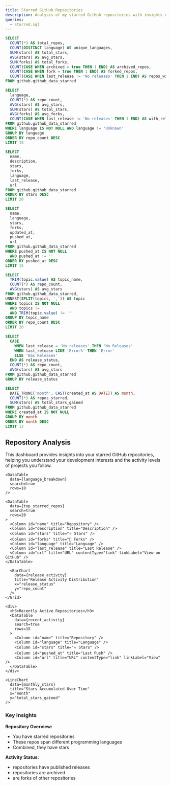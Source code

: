 ```yaml
---
title: Starred GitHub Repositories
description: Analysis of my starred GitHub repositories with insights on languages, activity, and trends.
queries:
  - starred.sql
---
```


```sql total_stats
SELECT 
  COUNT(*) AS total_repos,
  COUNT(DISTINCT language) AS unique_languages,
  SUM(stars) AS total_stars,
  AVG(stars) AS avg_stars,
  SUM(forks) AS total_forks,
  COUNT(CASE WHEN archived = true THEN 1 END) AS archived_repos,
  COUNT(CASE WHEN fork = true THEN 1 END) AS forked_repos,
  COUNT(CASE WHEN last_release != 'No releases' THEN 1 END) AS repos_with_releases
FROM github.github_data_starred
```

```sql language_breakdown
SELECT 
  language,
  COUNT(*) AS repo_count,
  AVG(stars) AS avg_stars,
  SUM(stars) AS total_stars,
  AVG(forks) AS avg_forks,
  COUNT(CASE WHEN last_release != 'No releases' THEN 1 END) AS with_releases
FROM github.github_data_starred
WHERE language IS NOT NULL AND language != 'Unknown'
GROUP BY language
ORDER BY repo_count DESC
LIMIT 15
```

```sql top_starred_repos
SELECT 
  name,
  description,
  stars,
  forks,
  language,
  last_release,
  url
FROM github.github_data_starred
ORDER BY stars DESC
LIMIT 20
```

```sql recent_activity
SELECT 
  name,
  language,
  stars,
  forks,
  updated_at,
  pushed_at,
  url
FROM github.github_data_starred
WHERE pushed_at IS NOT NULL 
  AND pushed_at != ''
ORDER BY pushed_at DESC
LIMIT 15
```

```sql topic_analysis
SELECT 
  TRIM(topic.value) AS topic_name,
  COUNT(*) AS repo_count,
  AVG(stars) AS avg_stars
FROM github.github_data_starred,
UNNEST(SPLIT(topics, ',')) AS topic
WHERE topics IS NOT NULL 
  AND topics != ''
  AND TRIM(topic.value) != ''
GROUP BY topic_name
ORDER BY repo_count DESC
LIMIT 20
```

```sql release_activity
SELECT 
  CASE 
    WHEN last_release = 'No releases' THEN 'No Releases'
    WHEN last_release LIKE 'Error%' THEN 'Error'
    ELSE 'Has Releases'
  END AS release_status,
  COUNT(*) AS repo_count,
  AVG(stars) AS avg_stars
FROM github.github_data_starred
GROUP BY release_status
```

```sql monthly_stars
SELECT 
  DATE_TRUNC('month', CAST(created_at AS DATE)) AS month,
  COUNT(*) AS repos_starred,
  SUM(stars) AS total_stars_gained
FROM github.github_data_starred
WHERE created_at IS NOT NULL
GROUP BY month
ORDER BY month DESC
LIMIT 12
```

<Grid cols=4>
  <BigValue 
    data={total_stats} 
    value=total_repos 
    title="Total Repositories"
    description="Starred repositories" 
  />
  <BigValue 
    data={total_stats} 
    value=unique_languages 
    title="Programming Languages"
    description="Different languages used" 
  />
  <BigValue 
    data={total_stats} 
    value=total_stars 
    title="Total Stars"
    description="Combined stars of all repos" 
  />
  <BigValue 
    data={total_stats} 
    value=repos_with_releases 
    title="Active Projects"
    description="Repositories with releases" 
  />
</Grid>

## Repository Analysis

This dashboard provides insights into your starred GitHub repositories, helping you understand your development interests and the activity levels of projects you follow.

<Tabs>
  <Tab label="Language Distribution">
    <Grid cols=2>
      <BarChart 
        data={language_breakdown} 
        title="Repositories by Programming Language" 
        x="language" 
        y="repo_count"
        swapXY=true
      />
      <BarChart 
        data={language_breakdown} 
        title="Average Stars by Language" 
        x="language" 
        y="avg_stars"
        swapXY=true
      />
    </Grid>
    
    <DataTable 
      data={language_breakdown}
      search=true
      rows=10
    />
  </Tab>
  
  <Tab label="Top Repositories">
    <BarChart 
      data={top_starred_repos} 
      title="Most Starred Repositories" 
      x="name" 
      y="stars"
      swapXY=true
    />
    
    <DataTable 
      data={top_starred_repos}
      search=true
      rows=20
    >
      <Column id="name" title="Repository" />
      <Column id="description" title="Description" />
      <Column id="stars" title="⭐ Stars" />
      <Column id="forks" title="🍴 Forks" />
      <Column id="language" title="Language" />
      <Column id="last_release" title="Last Release" />
      <Column id="url" title="URL" contentType="link" linkLabel="View on GitHub" />
    </DataTable>
  </Tab>
  
  <Tab label="Activity & Topics">
    <Grid cols=2>
      <BarChart 
        data={topic_analysis} 
        title="Popular Topics" 
        x="topic_name" 
        y="repo_count"
        swapXY=true
      />
      
      <BarChart 
        data={release_activity} 
        title="Release Activity Distribution" 
        x="release_status" 
        y="repo_count"
      />
    </Grid>
    
    <div>
      <h3>Recently Active Repositories</h3>
      <DataTable 
        data={recent_activity}
        search=true
        rows=15
      >
        <Column id="name" title="Repository" />
        <Column id="language" title="Language" />
        <Column id="stars" title="⭐ Stars" />
        <Column id="pushed_at" title="Last Push" />
        <Column id="url" title="URL" contentType="link" linkLabel="View" />
      </DataTable>
    </div>
  </Tab>
  
  <Tab label="Trends">
    <LineChart 
      data={monthly_stars} 
      title="Repository Starring Activity Over Time" 
      x="month" 
      y="repos_starred"
    />
    
    <LineChart 
      data={monthly_stars} 
      title="Stars Accumulated Over Time" 
      x="month" 
      y="total_stars_gained"
    />
  </Tab>
</Tabs>

### Key Insights

**Repository Overview:**
- You have <Value data={total_stats} column=total_repos /> starred repositories
- These repos span <Value data={total_stats} column=unique_languages /> different programming languages
- Combined, they have <Value data={total_stats} column=total_stars format="num0" /> stars

**Activity Status:**
- <Value data={total_stats} column=repos_with_releases /> repositories have published releases
- <Value data={total_stats} column=archived_repos /> repositories are archived
- <Value data={total_stats} column=forked_repos /> are forks of other repositories
